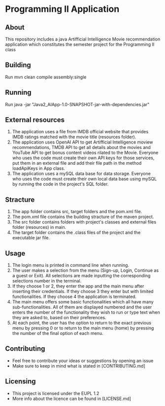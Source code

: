# Programming II Application
## About
This repository includes a java Artifficial Intelligence Movie recommendation application which constitutes the semester project for the Programming II class 
## Building

Run mvn clean compile assembly:single

## Running

Run java -jar "Java2_AIApp-1.0-SNAPSHOT-jar-with-dependencies.jar"

## External resources
1. The application uses a file from IMDB official website that provides IMDB ratings matched with the movie title (resources folder).
2. The application uses OpenAI API to get Artifficial Intelligence moview recommendations, TMDB API to get all details about the movies and YouTube API to get bonus content videos rilated to the Movie. Everyone who uses the code must create their own API keys for those services, put them in an external file and add their file path in the method loadApiKeys in App class. 
3. The application uses a mySQL data base for data storage. Everyone who uses the code must create their own local data base using mySQL by running the code in the project's SQL folder.

## Stracture
1. The app folder contains src, target folders and the pom.xml file. 
2. The pom.xml file contains the building stracture of the maven project.
3. The src folder contains folders with project's classes and external files folder (resources) in main.
4. The target folder contains the .class files of the project and the executable jar file.

## Usage
1. The login menu is printed in command line when running.
2. The user makes a selection from the menu (Sign-up, Login, Continue as a guest or Exit). All selections are made inputting the corresponding selections number in the terminal.
3. If they choose 1 or 2, they enter the app and the main menu after inserting their credentials. If they choose 3 they enter but with limited functionalities. If they choose 4 the application is terminated.
4. The main menu offers some basic functionalities which all have many sub-functionalities. All of them are displayed numbered and the user enters the number of the functionality they wish to run or type text when they are asked to, based on their preferences. 
5. At each point, the user has the option to return to the exact previous menu by pressing 0 or to return to the main menu (home) by pressing the number of the final option of each menu.

## Contributing
- Feel free to contribute your ideas or suggestions by opening an issue
- Make sure to keep in mind what is stated in [CONTRIBUTING.md]

## Licensing
- This project is licensed under the EUPL 1.2
- More info about the licence can be found in [LICENSE.md]